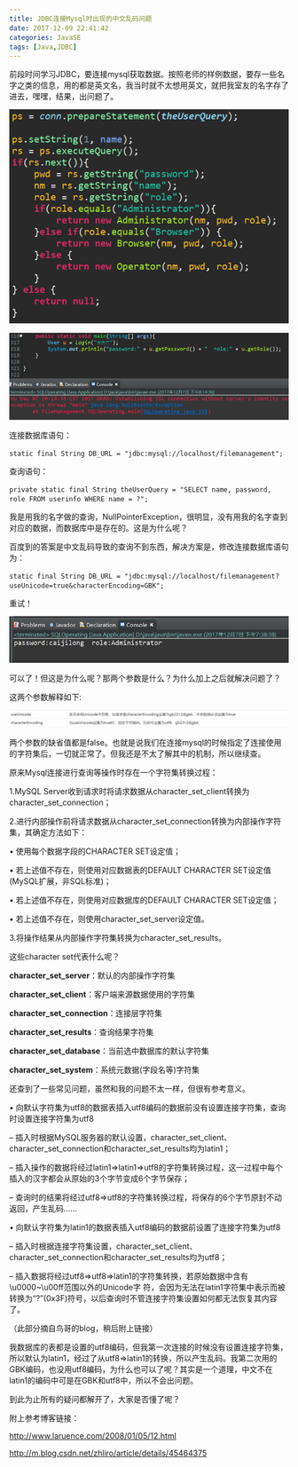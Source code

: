 ```yaml
---
title: JDBC连接Mysql时出现的中文乱码问题
date: 2017-12-09 22:41:42
categories: JavaSE
tags: [Java,JDBC]
---
```


前段时间学习JDBC，要连接mysql获取数据。按照老师的样例数据，要存一些名字之类的信息，用的都是英文名，我当时就不太想用英文，就把我室友的名字存了进去，嘿嘿，结果，出问题了。

<!--more-->

![](JDBC连接Mysql时出现的中文乱码问题/code1.png)

![](JDBC连接Mysql时出现的中文乱码问题/code2.png)

连接数据库语句：

`static final String DB_URL = "jdbc:mysql://localhost/filemanagement";`

查询语句：

`private static final String theUserQuery = "SELECT name, password, role FROM userinfo WHERE name = ?";`

我是用我的名字做的查询，NullPointerException，很明显，没有用我的名字查到对应的数据，而数据库中是存在的。这是为什么呢？

百度到的答案是中文乱码导致的查询不到东西，解决方案是，修改连接数据库语句为：

`static final String DB_URL = "jdbc:mysql://localhost/filemanagement?useUnicode=true&characterEncoding=GBK";`

重试！

![](JDBC连接Mysql时出现的中文乱码问题/code3.png)

可以了！但这是为什么呢？那两个参数是什么？为什么加上之后就解决问题了？

这两个参数解释如下:

![](JDBC连接Mysql时出现的中文乱码问题/description.png)

两个参数的缺省值都是false。也就是说我们在连接mysql的时候指定了连接使用的字符集后，一切就正常了。但我还是不太了解其中的机制，所以继续查。

原来Mysql连接进行查询等操作时存在一个字符集转换过程：

1.MySQL Server收到请求时将请求数据从character_set_client转换为character_set_connection；

2.进行内部操作前将请求数据从character_set_connection转换为内部操作字符集，其确定方法如下：

• 使用每个数据字段的CHARACTER SET设定值；

• 若上述值不存在，则使用对应数据表的DEFAULT CHARACTER SET设定值(MySQL扩展，非SQL标准)；

• 若上述值不存在，则使用对应数据库的DEFAULT CHARACTER SET设定值；

• 若上述值不存在，则使用character_set_server设定值。

3.将操作结果从内部操作字符集转换为character_set_results。

这些character set代表什么呢？

**character_set_server**：默认的内部操作字符集

**character_set_client**：客户端来源数据使用的字符集

**character_set_connection**：连接层字符集

**character_set_results**：查询结果字符集

**character_set_database**：当前选中数据库的默认字符集

**character_set_system**：系统元数据(字段名等)字符集

还查到了一些常见问题，虽然和我的问题不太一样，但很有参考意义。

• 向默认字符集为utf8的数据表插入utf8编码的数据前没有设置连接字符集，查询时设置连接字符集为utf8

– 插入时根据MySQL服务器的默认设置，character_set_client、character_set_connection和character_set_results均为latin1；

– 插入操作的数据将经过latin1=>latin1=>utf8的字符集转换过程，这一过程中每个插入的汉字都会从原始的3个字节变成6个字节保存；

– 查询时的结果将经过utf8=>utf8的字符集转换过程，将保存的6个字节原封不动返回，产生乱码……

• 向默认字符集为latin1的数据表插入utf8编码的数据前设置了连接字符集为utf8

– 插入时根据连接字符集设置，character_set_client、character_set_connection和character_set_results均为utf8；

– 插入数据将经过utf8=>utf8=>latin1的字符集转换，若原始数据中含有\u0000~\u00ff范围以外的Unicode字 符，会因为无法在latin1字符集中表示而被转换为“?”(0x3F)符号，以后查询时不管连接字符集设置如何都无法恢复其内容了。

（此部分摘自鸟哥的blog，稍后附上链接）

我数据库的表都是设置的utf8编码，但我第一次连接的时候没有设置连接字符集，所以默认为latin1，经过了从utf8=>latin1的转换，所以产生乱码。我第二次用的GBK编码，也没用utf8编码，为什么也可以了呢？其实是一个道理，中文不在latin1的编码中可是在GBK和utf8中，所以不会出问题。

到此为止所有的疑问都解开了，大家是否懂了呢？



附上参考博客链接：

<http://www.laruence.com/2008/01/05/12.html>

http://m.blog.csdn.net/zhliro/article/details/45464375